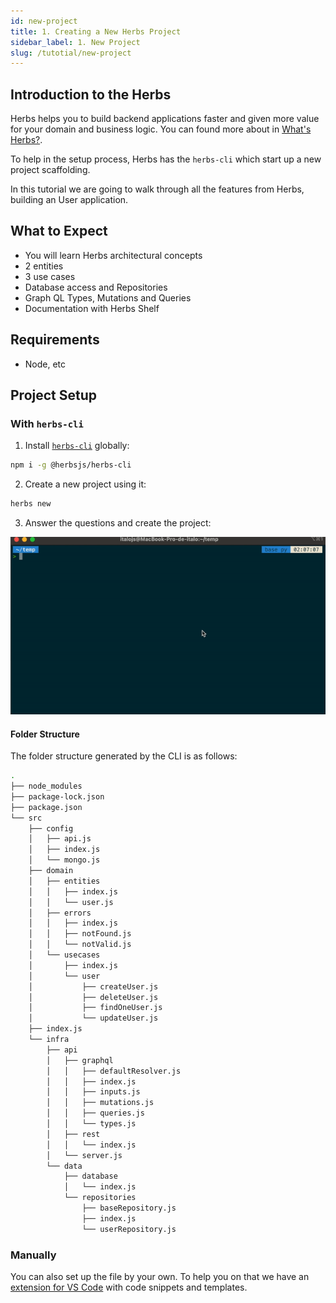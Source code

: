 ```yaml
---
id: new-project
title: 1. Creating a New Herbs Project
sidebar_label: 1. New Project
slug: /tutotial/new-project
---
```


## Introduction to the Herbs

Herbs helps you to build backend applications faster and given more value for your domain and business logic. You can found more about in [What's Herbs?](/docs).

To help in the setup process, Herbs has the `herbs-cli` which start up a new project scaffolding.

In this tutorial we are going to walk through all the features from Herbs, building an User application.

## What to Expect

- You will learn Herbs architectural concepts
- 2 entities
- 3 use cases
- Database access and Repositories
- Graph QL Types, Mutations and Queries
- Documentation with Herbs Shelf

## Requirements

- Node, etc

## Project Setup

### With `herbs-cli`

1. Install [`herbs-cli`](https://github.com/herbsjs/herbs-cli) globally:

```sh
npm i -g @herbsjs/herbs-cli 
```

2. Create a new project using it:

```sh
herbs new
```

3. Answer the questions and create the project:

![](../../static/assets/herbs-new.gif)

#### Folder Structure

The folder structure generated by the CLI is as follows:

```sh
.
├── node_modules
├── package-lock.json
├── package.json
└── src
    ├── config
    │   ├── api.js
    │   ├── index.js
    │   └── mongo.js
    ├── domain
    │   ├── entities
    │   │   ├── index.js
    │   │   └── user.js
    │   ├── errors
    │   │   ├── index.js
    │   │   ├── notFound.js
    │   │   └── notValid.js
    │   └── usecases
    │       ├── index.js
    │       └── user
    │           ├── createUser.js
    │           ├── deleteUser.js
    │           ├── findOneUser.js
    │           └── updateUser.js
    ├── index.js
    └── infra
        ├── api
        │   ├── graphql
        │   │   ├── defaultResolver.js
        │   │   ├── index.js
        │   │   ├── inputs.js
        │   │   ├── mutations.js
        │   │   ├── queries.js
        │   │   └── types.js
        │   ├── rest
        │   │   └── index.js
        │   └── server.js
        └── data
            ├── database
            │   └── index.js
            └── repositories
                ├── baseRepository.js
                ├── index.js
                └── userRepository.js
```

### Manually

You can also set up the file by your own. To help you on that we have an [extension for VS Code](https://marketplace.visualstudio.com/items?itemName=EndersonCosta.herbs-snippets) with code snippets and templates.
